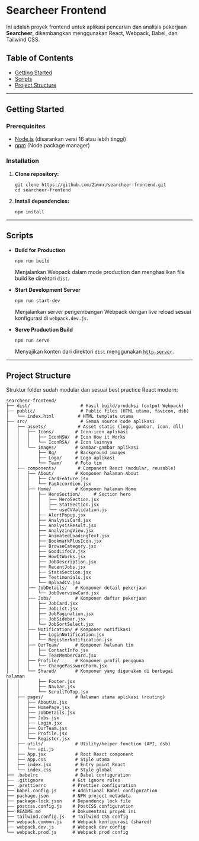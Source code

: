 # Searcheer Frontend

Ini adalah proyek frontend untuk aplikasi pencarian dan analisis pekerjaan **Searcheer**, dikembangkan menggunakan React, Webpack, Babel, dan Tailwind CSS.

## Table of Contents

- [Getting Started](#getting-started)
- [Scripts](#scripts)
- [Project Structure](#project-structure)

---

## Getting Started

### Prerequisites

- [Node.js](https://nodejs.org/) (disarankan versi 16 atau lebih tinggi)
- [npm](https://www.npmjs.com/) (Node package manager)

### Installation

1. **Clone repository:**

   ```shell
   git clone https://github.com/Zawnr/searcheer-frontend.git
   cd searcheer-frontend
   ```

2. **Install dependencies:**
   ```shell
   npm install
   ```

---

## Scripts

- **Build for Production**

  ```shell
  npm run build
  ```

  Menjalankan Webpack dalam mode production dan menghasilkan file build ke direktori `dist`.

- **Start Development Server**

  ```shell
  npm run start-dev
  ```

  Menjalankan server pengembangan Webpack dengan live reload sesuai konfigurasi di `webpack.dev.js`.

- **Serve Production Build**
  ```shell
  npm run serve
  ```
  Menyajikan konten dari direktori `dist` menggunakan [`http-server`](https://www.npmjs.com/package/http-server).

---

## Project Structure

Struktur folder sudah modular dan sesuai best practice React modern:

```text
searcheer-frontend/
├── dist/                   # Hasil build/produksi (output Webpack)
├── public/                 # Public files (HTML utama, favicon, dsb)
│   └── index.html         # HTML template utama
├── src/                    # Semua source code aplikasi
│   ├── assets/            # Asset statis (logo, gambar, icon, dll)
│   │   ├── Icons/        # Icon-icon aplikasi
│   │   │   ├── IconHSW/  # Icon How it Works
│   │   │   └── IconRSA/  # Icon lainnya
│   │   └── images/       # Gambar-gambar aplikasi
│   │       ├── Bg/       # Background images
│   │       ├── Logo/     # Logo aplikasi
│   │       └── Team/     # Foto tim
│   ├── components/        # Component React (modular, reusable)
│   │   ├── About/        # Komponen halaman About
│   │   │   ├── CardFeature.jsx
│   │   │   └── FaqAccordion.jsx
│   │   ├── Home/         # Komponen halaman Home
│   │   │   ├── HeroSection/     # Section hero
│   │   │   │   ├── HeroSection.jsx
│   │   │   │   ├── StatSection.jsx
│   │   │   │   └── useCVValidation.js
│   │   │   ├── AlertPopup.jsx
│   │   │   ├── AnalysisCard.jsx
│   │   │   ├── AnalysisResult.jsx
│   │   │   ├── AnalyzingView.jsx
│   │   │   ├── AnimatedLoadingText.jsx
│   │   │   ├── BookmarkPlusIcon.jsx
│   │   │   ├── BrowseCategory.jsx
│   │   │   ├── GoodLifeCV.jsx
│   │   │   ├── HowItWorks.jsx
│   │   │   ├── JobDescription.jsx
│   │   │   ├── RecentJobs.jsx
│   │   │   ├── StatsSection.jsx
│   │   │   ├── Testimonials.jsx
│   │   │   └── UploadCV.jsx
│   │   ├── JobDetails/   # Komponen detail pekerjaan
│   │   │   └── JobOverviewCard.jsx
│   │   ├── Jobs/         # Komponen daftar pekerjaan
│   │   │   ├── JobCard.jsx
│   │   │   ├── JobList.jsx
│   │   │   ├── JobPagination.jsx
│   │   │   ├── JobSidebar.jsx
│   │   │   └── JobSortSelect.jsx
│   │   ├── Notification/ # Komponen notifikasi
│   │   │   ├── LoginNotification.jsx
│   │   │   └── RegisterNotification.jsx
│   │   ├── OurTeam/      # Komponen halaman tim
│   │   │   ├── ContactInfo.jsx
│   │   │   └── TeamMemberCard.jsx
│   │   ├── Profile/      # Komponen profil pengguna
│   │   │   └── ChangePasswordForm.jsx
│   │   └── Shared/       # Komponen yang digunakan di berbagai halaman
│   │       ├── Footer.jsx
│   │       ├── Navbar.jsx
│   │       └── ScrollToTop.jsx
│   ├── pages/            # Halaman utama aplikasi (routing)
│   │   ├── AboutUs.jsx
│   │   ├── HomePage.jsx
│   │   ├── JobDetails.jsx
│   │   ├── Jobs.jsx
│   │   ├── Login.jsx
│   │   ├── OurTeam.jsx
│   │   ├── Profile.jsx
│   │   └── Register.jsx
│   ├── utils/            # Utility/helper function (API, dsb)
│   │   └── api.js
│   ├── App.jsx           # Root React component
│   ├── App.css           # Style utama
│   ├── index.jsx         # Entry point React
│   └── index.css         # Style global
├── .babelrc              # Babel configuration
├── .gitignore           # Git ignore rules
├── .prettierrc          # Prettier configuration
├── babel.config.js      # Additional Babel configuration
├── package.json         # NPM project metadata
├── package-lock.json    # Dependency lock file
├── postcss.config.js    # PostCSS configuration
├── README.md            # Dokumentasi proyek ini
├── tailwind.config.js   # Tailwind CSS config
├── webpack.common.js    # Webpack konfigurasi (shared)
├── webpack.dev.js       # Webpack dev config
└── webpack.prod.js      # Webpack prod config
```
